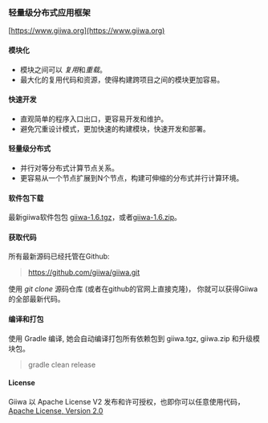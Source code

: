 ### 轻量级分布式应用框架 
[https://www.giiwa.org](https://www.giiwa.org)



#### 模块化
* 模块之间可以 *复用*和*重载*。
* 最大化的复用代码和资源，使得构建跨项目之间的模块更加容易。



#### 快速开发
* 直观简单的程序入口出口，更容易开发和维护。
* 避免冗重设计模式，更加快速的构建模块，快速开发和部署。



#### 轻量级分布式
* 并行对等分布式计算节点关系。
* 更容易从一个节点扩展到N个节点，构建可伸缩的分布式并行计算环境。



#### 软件包下载
最新giiwa软件包包 [giiwa-1.6.tgz](https://www.giiwa.org/archive/giiwa-1.6.tgz)，或者[giiwa-1.6.zip](https://www.giiwa.org/archive/giiwa-1.6.zip)。



#### 获取代码
所有最新源码已经托管在Github:
> https://github.com/giiwa/giiwa.git

使用 *git clone* 源码仓库 (或者在github的官网上直接克隆)， 你就可以获得Giiwa的全部最新代码。



#### 编译和打包
使用 Gradle 编译, 她会自动编译打包所有依赖包到 giiwa.tgz, giiwa.zip 和升级模块包。
> gradle clean release



#### License
Giiwa 以 Apache License V2 发布和许可授权，也即你可以任意使用代码， [Apache License, Version 2.0](http://www.apache.org/licenses/LICENSE-2.0.html)
